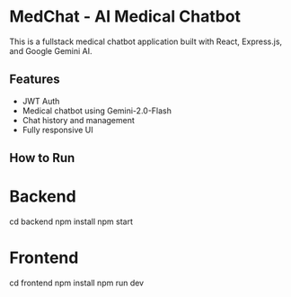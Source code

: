 # MedChat - AI Medical Chatbot

This is a fullstack medical chatbot application built with React, Express.js, and Google Gemini AI.

## Features

- JWT Auth
- Medical chatbot using Gemini-2.0-Flash
- Chat history and management
- Fully responsive UI

## How to Run

# Backend
cd backend
npm install
npm start

# Frontend
cd frontend
npm install
npm run dev
